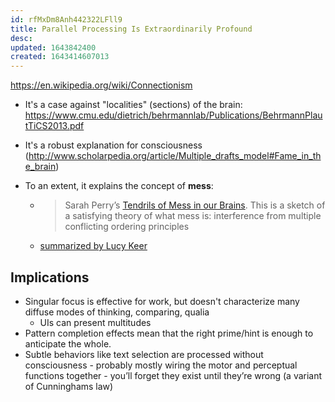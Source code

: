 ```yaml
---
id: rfMxDm8Anh442322LFll9
title: Parallel Processing Is Extraordinarily Profound
desc: 
updated: 1643842400
created: 1643414607013
---
```


https://en.wikipedia.org/wiki/Connectionism

- It's a case against "localities" (sections) of the brain: https://www.cmu.edu/dietrich/behrmannlab/Publications/BehrmannPlautTiCS2013.pdf
- It's a robust explanation for consciousness (http://www.scholarpedia.org/article/Multiple_drafts_model#Fame_in_the_brain)

- To an extent, it explains the concept of **mess**:
  - > Sarah Perry’s [Tendrils of Mess in our Brains](https://www.ribbonfarm.com/2017/01/05/tendrils-of-mess-in-our-brains/). This is a sketch of a satisfying theory of what mess is: interference from multiple conflicting ordering principles
  - [summarized by Lucy Keer](https://drossbucket.com/2021/09/13/speedrun-mess/)

## Implications

- Singular focus is effective for work, but doesn't characterize many diffuse modes of thinking, comparing, qualia
  - UIs can present multitudes
 - Pattern completion effects mean that the right prime/hint is enough to anticipate the whole. 
- Subtle behaviors like text selection are processed without consciousness - probably mostly wiring the motor and perceptual functions together - you’ll forget they exist until they’re wrong (a variant of Cunninghams law)

